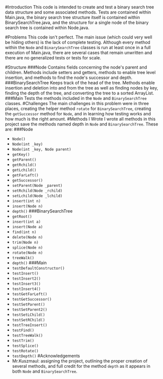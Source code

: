 #Introduction
This code is intended to create and test a binary search tree data structure and some associated methods. Tests are contained within Main.java, the binary search tree structure itself is contained within BinarySearchTree.java, and the structure for a single node of the binary search tree is contained within Node.java.

#Problems
This code isn't perfect. The main issue (which could very well be hiding others) is the lack of complete testing. Although every method within the `Node` and `BinarySearchTree` classes is run at least once in a full execution of Main.java, there are several cases that remain unwritten and there are no generalized tests or tests for scale.

#Structure
###Node
Contains fields concerning the node's parent and children. Methods include setters and getters, methods to enable tree level insertion, and methods to find the node's successor and depth.
###BinarySearchTree
Keeps track of the head of the tree. Methods enable insertion and deletion into and from the tree as well as finding nodes by key, finding the depth of the tree, and converting the tree to a sorted ArrayList.
###Main
Tests the methods included in the `Node` and `BinarySearchTree` classes.
#Challenges
The main challenges in this problem were in three places, creating the helper method `rotate` for `BinarySearchTree`, creating the `getSuccessor` method for `Node`, and in learning how testing works and how much is the right amount.
#Methods I Wrote
I wrote all methods in this project save the methods named depth in `Node` and `BinarySearchTree`. These are:
###Node
* `Node()`
* `Node(int _key)`
* `Node(int _key, Node parent)`
* `getKey()`
* `getParent()`
* `getRchild()`
* `getLchild()`
* `getFarLeft()`
* `getSuccessor()`
* `setParent(Node _parent)`
* `setRchild(Node _rchild)`
* `setLchild(Node _lchild)`
* `insert(int n)`
* `insert(Node n)`
* `depth()`
###BinarySearchTree
* `getRoot()`
* `insert(int a)`
* `insert(Node a)`
* `find(int n)`
* `delete(Node n)`
* `trim(Node n)`
* `splice(Node n)`
* `rotate(Node n)`
* `treeWalk()`
* `depth()`
###Main
* `testDefaultConstructor()`
* `testInsert()`
* `testInsert2()`
* `testInsert3()`
* `testInsert4()`
* `testGetFarLeft()`
* `testGetSuccessor()`
* `testSetParent()`
* `testSetParent2()`
* `testSetLChild()`
* `testSetRChild()`
* `testTreeInsert()`
* `testFind()`
* `testTreeWalk()`
* `testTrim()`
* `testSplice()`
* `testRotate()`
* `testDepth()`
#Acknowledgements
* Mr.Kuszmaul: assigning the project, outlining the proper creation of several methods, and full credit for the method `depth` as it appears in both `Node` and `BinarySearchTree`.

